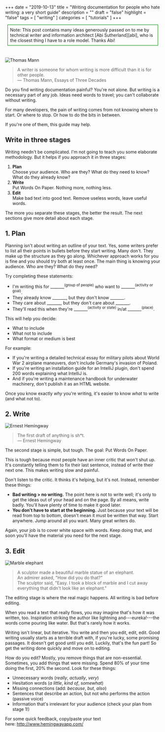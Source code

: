 +++
date = "2019-10-13"
title = "Writing documentation for people who hate writing: a very short guide"
description = ""
draft = "false"
highlight = "false"
tags = [
    "writing"
]
categories = [
    "tutorials"
]
+++

<div style="border: 2px solid #5db85b; margin: .5em; padding: .5em;">Note: This post contains many ideas generously passed on to me by technical writer and information architect [Abi Sutherland][abi], who is the closest thing I have to a role model. Thanks Abi!</div>
<br/>

<span class="smallpic">![Thomas Mann][img-thomas-mann]</span>  

  > A writer is someone for whom writing is more difficult than it is for other people.  
> — Thomas Mann, Essays of Three Decades

Do you find writing documentation painful? You're not alone. But writing is a necessary part of any job. Ideas need words to travel; you can't collaborate without writing.

For many developers, the pain of writing comes from not knowing where to start. Or where to stop. Or how to do the bits in between.

If you're one of them, this guide may help.

## Write in three stages

Writing needn't be complicated. I'm not going to teach you some elaborate methodology. But it helps if you approach it in three stages:

  1. **Plan**  
        Choose your audience. Who are they? What do they need to know? What do they already know?
  2. **Write**  
        Put Words On Paper. Nothing more, nothing less.
  3. **Edit**  
        Make bad text into good text. Remove useless words, leave useful words. 

<!-- | | Stage | What | How |  
| - | ----- | ---- | --- |  
| 1 | Plan | Organize your thoughts. | Choose your audience. Who are they? What do they know? What do they need to know? |  
| 2 | Write | Get thoughts out of your head and on paper. | Put Words On Paper. Nothing more, nothing less. |  
| 3 | Edit | Make bad text into good text. | Remove useless words, leave useful words. |   -->

The more you separate these stages, the better the result. The next sections give more detail about each stage. 

## 1. Plan

Planning isn't about writing an outline of your text. Yes, some writers prefer to list all their points in bullets before they start writing. Many don't. They make up the structure as they go along. Whichever approach works for you is fine and you should try both at least once. The main thing is knowing your audience. Who are they? What do they need?

Try completing these statements:

  - I'm writing this for _______<sup>(group of people)</sup> who want to _______<sup>(activity or goal)</sup>.
  - They already know _______, but they don't know _______. 
  - They care about _______, but they don't care about _______.
  - They'll read this when they're _______<sup>(activity or state)</sup> in/at _______<sup>(place)</sup>. 

This will help you decide:

  - What to include
  - What not to include
  - What format or medium is best

For example:

  - If you're writing a detailed technical essay for military pilots about World War 2 airplane maneuvers, don't include Germany's invasion of Poland. 
  - If you're writing an installation guide for an IntelliJ plugin, don't spend 200 words explaining what IntelliJ is.
  - And if you're writing a maintenance handbook for underwater machinery, don't publish it as an HTML website.

Once you know exactly _why_ you're writing, it's easier to know _what_ to write (and what not to).

## 2. Write

<span class="smallpic">![Ernest Hemingway][img-ernest-hemingway]</span>  

> The first draft of anything is sh*t.  
> — Ernest Hemingway

The second stage is simple, but tough. The goal: Put Words On Paper.

This is tough because most people have an inner critic that won't shut up. It's constantly telling them to fix their last sentence, instead of write their next one. This makes writing slow and painful.

Don't listen to the critic. It thinks it's helping, but it's not. Instead, remember these things: 

  - **Bad writing > no writing.** The point here is not to write well; it's only to get the ideas out of your head and on the page. By all means, write badly. You'll have plenty of time to make it good later.
  - **You don't have to start at the beginning.** Just because your text will be read from top to bottom, doesn't mean it must be written that way. Start anywhere. Jump around all you want. Many great writers do.

Again, your job is to cover white space with words. Keep doing that, and soon you'll have the material you need for the next stage.

## 3. Edit

<span class="smallpic">![Marble elephant][img-marble-elephant]  </span>  

> A sculptor made a beautiful marble statue of an elephant.  
> An admirer asked, "How did you do that?"  
> The sculptor said, "Easy. I took a block of marble and I cut away everything that didn't look like an elephant."

The editing stage is where the real magic happens. All writing is bad before editing.

When you read a text that really flows, you may imagine that's how it was written, too. Inspiration striking the author like lightning and---eureka!---the words come pouring like water. But that's rarely how it works.

Writing isn't linear, but iterative. You write and then you edit, edit, edit. Good writing usually starts as a terrible draft with, if you're lucky, some promising passages. It doesn't get good until you edit. Luckily, that's the fun part! So get the writing done quickly and move on to editing.

How do you edit? Mostly, you remove things that are non-essential. Sometimes, you add things that were missing. Spend 80% of your time doing the first, 20% the second.
Look for these things:

  - Unnecessary words (_really_, _actually_, _very_)
  - Hesitation words (_a little_, _kind of_, _somewhat_)
  - Missing connections (add: _because_, _but_, _also_)
  - Sentences that describe an action, but not who performs the action (passive voice)
  - Information that's irrelevant for your audience (check your plan from stage 1!)

For some quick feedback, copy/paste your text here: http://www.hemingwayapp.com/

<!-- Links and references -->
[img-thomas-mann]: /img/thomas-mann.jpg
[img-ernest-hemingway]: /img/ernest-hemingway.jpg
[img-marble-elephant]: /img/marble-elephant.jpg
[abi]: https://www.linkedin.com/in/abisutherland/
